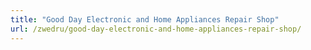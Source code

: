 ```yaml
---
title: "Good Day Electronic and Home Appliances Repair Shop"
url: /zwedru/good-day-electronic-and-home-appliances-repair-shop/
---
```

